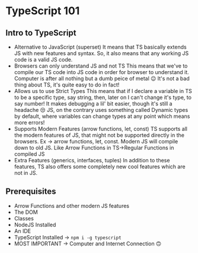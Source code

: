 # TypeScript 101

## Intro to TypeScript

- Alternative to JavaScript (superset)
  It means that TS basically extends JS with new features and syntax. So, it also means that any working JS code is a valid JS code.
- Browsers can only understand JS and not TS
  This means that we've to compile our TS code into JS code in order for browser to understand it. Computer is after all nothing but a dumb peice of metal 😉
  It's not a bad thing about TS, it's quite easy to do in fact!
- Allows us to use Strict Types
  This means that if I declare a variable in TS to be a specific type, say string, then, later on I can't change it's type, to say number! It makes debugging a lil' bit easier, though it's still a headache 😒
  JS, on the contrary uses something called Dynamic types by default, where variables can change types at any point which means more errors!
- Supports Modern Features (arrow functions, let, const)
  TS supports all the modern features of JS, that might not be supported directly in the browsers. Ex -> arrow functions, let, const.
  Modern JS will compile down to old JS. Like Arrow Functions in TS->Regular Functions in compiled JS
- Extra Features (generics, interfaces, tuples)
  In addition to these features, TS also offers some completely new cool features which are not in JS.

## Prerequisites

- Arrow Functions and other modern JS features
- The DOM
- Classes
- NodeJS Installed
- An IDE
- TypeScript Installed -> `npm i -g typescript`
- MOST IMPORTANT -> Computer and Internet Connection 🙃
